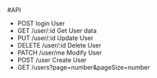 #API

- POST login User
- GET /user/:id Get User data
- PUT /user/:id Update User
- DELETE /user/:id Delete User  
- PATCH /user/me Modify User
- POST /user Create User
- GET /users?page=number&pageSize=number


